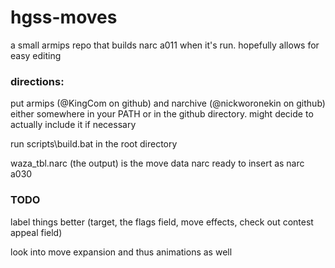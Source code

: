 # hgss-moves
 a small armips repo that builds narc a011 when it's run.  hopefully allows for easy editing

### directions:
 put armips (@KingCom on github) and narchive (@nickworonekin on github) either somewhere in your PATH or in the github directory.  might decide to actually include it if necessary
 
 run scripts\build.bat in the root directory
 
 waza_tbl.narc (the output) is the move data narc ready to insert as narc a030

### TODO
 label things better (target, the flags field, move effects, check out contest appeal field)
 
 look into move expansion and thus animations as well
